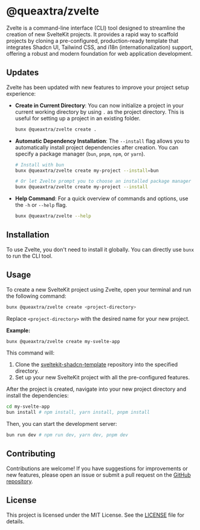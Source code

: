 # @queaxtra/zvelte

Zvelte is a command-line interface (CLI) tool designed to streamline the creation of new SvelteKit projects. It provides a rapid way to scaffold projects by cloning a pre-configured, production-ready template that integrates Shadcn UI, Tailwind CSS, and i18n (internationalization) support, offering a robust and modern foundation for web application development.

## Updates

Zvelte has been updated with new features to improve your project setup experience:

- **Create in Current Directory**: You can now initialize a project in your current working directory by using `.` as the project directory. This is useful for setting up a project in an existing folder.

  ```bash
  bunx @queaxtra/zvelte create .
  ```

- **Automatic Dependency Installation**: The `--install` flag allows you to automatically install project dependencies after creation. You can specify a package manager (`bun`, `pnpm`, `npm`, or `yarn`).

  ```bash
  # Install with bun
  bunx @queaxtra/zvelte create my-project --install=bun

  # Or let Zvelte prompt you to choose an installed package manager
  bunx @queaxtra/zvelte create my-project --install
  ```

- **Help Command**: For a quick overview of commands and options, use the `-h` or `--help` flag.

  ```bash
  bunx @queaxtra/zvelte --help
  ```

## Installation

To use Zvelte, you don't need to install it globally. You can directly use `bunx` to run the CLI tool.

## Usage

To create a new SvelteKit project using Zvelte, open your terminal and run the following command:

```bash
bunx @queaxtra/zvelte create <project-directory>
```

Replace `<project-directory>` with the desired name for your new project.

**Example:**

```bash
bunx @queaxtra/zvelte create my-svelte-app
```

This command will:
1.  Clone the [sveltekit-shadcn-template](https://github.com/Queaxtra/sveltekit-shadcn-template) repository into the specified directory.
2.  Set up your new SvelteKit project with all the pre-configured features.

After the project is created, navigate into your new project directory and install the dependencies:

```bash
cd my-svelte-app
bun install # npm install, yarn install, pnpm install
```

Then, you can start the development server:

```bash
bun run dev # npm run dev, yarn dev, pnpm dev
```

## Contributing

Contributions are welcome! If you have suggestions for improvements or new features, please open an issue or submit a pull request on the [GitHub repository](https://github.com/Queaxtra/zvelte).

## License

This project is licensed under the MIT License. See the [LICENSE](LICENSE) file for details.
